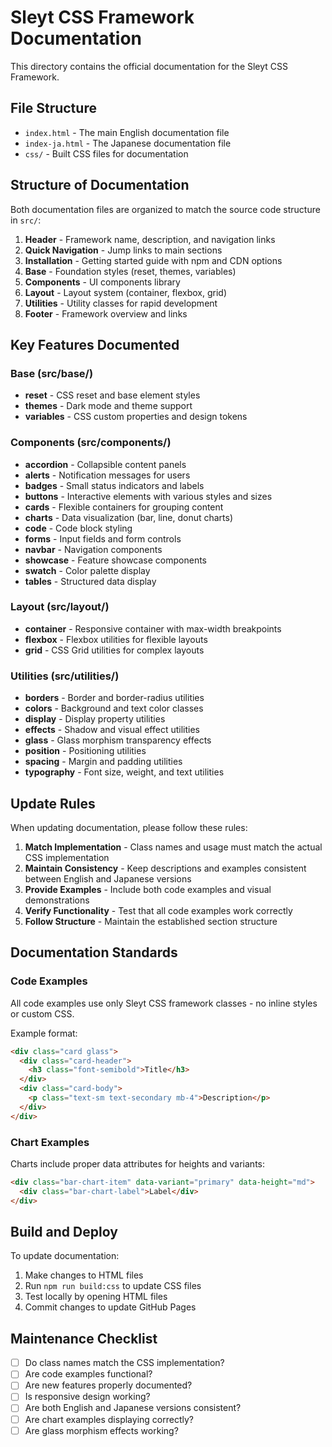 # Sleyt CSS Framework Documentation

This directory contains the official documentation for the Sleyt CSS Framework.

## File Structure

- `index.html` - The main English documentation file
- `index-ja.html` - The Japanese documentation file
- `css/` - Built CSS files for documentation

## Structure of Documentation

Both documentation files are organized to match the source code structure in `src/`:

1. **Header** - Framework name, description, and navigation links
2. **Quick Navigation** - Jump links to main sections
3. **Installation** - Getting started guide with npm and CDN options
4. **Base** - Foundation styles (reset, themes, variables)
5. **Components** - UI components library
6. **Layout** - Layout system (container, flexbox, grid)
7. **Utilities** - Utility classes for rapid development
8. **Footer** - Framework overview and links

## Key Features Documented

### Base (src/base/)
- **reset** - CSS reset and base element styles
- **themes** - Dark mode and theme support
- **variables** - CSS custom properties and design tokens

### Components (src/components/)
- **accordion** - Collapsible content panels
- **alerts** - Notification messages for users
- **badges** - Small status indicators and labels
- **buttons** - Interactive elements with various styles and sizes
- **cards** - Flexible containers for grouping content
- **charts** - Data visualization (bar, line, donut charts)
- **code** - Code block styling
- **forms** - Input fields and form controls
- **navbar** - Navigation components
- **showcase** - Feature showcase components
- **swatch** - Color palette display
- **tables** - Structured data display

### Layout (src/layout/)
- **container** - Responsive container with max-width breakpoints
- **flexbox** - Flexbox utilities for flexible layouts
- **grid** - CSS Grid utilities for complex layouts

### Utilities (src/utilities/)
- **borders** - Border and border-radius utilities
- **colors** - Background and text color classes
- **display** - Display property utilities
- **effects** - Shadow and visual effect utilities
- **glass** - Glass morphism transparency effects
- **position** - Positioning utilities
- **spacing** - Margin and padding utilities
- **typography** - Font size, weight, and text utilities

## Update Rules

When updating documentation, please follow these rules:

1. **Match Implementation** - Class names and usage must match the actual CSS implementation
2. **Maintain Consistency** - Keep descriptions and examples consistent between English and Japanese versions
3. **Provide Examples** - Include both code examples and visual demonstrations
4. **Verify Functionality** - Test that all code examples work correctly
5. **Follow Structure** - Maintain the established section structure

## Documentation Standards

### Code Examples
All code examples use only Sleyt CSS framework classes - no inline styles or custom CSS.

Example format:
```html
<div class="card glass">
  <div class="card-header">
    <h3 class="font-semibold">Title</h3>
  </div>
  <div class="card-body">
    <p class="text-sm text-secondary mb-4">Description</p>
  </div>
</div>
```

### Chart Examples
Charts include proper data attributes for heights and variants:
```html
<div class="bar-chart-item" data-variant="primary" data-height="md">
  <div class="bar-chart-label">Label</div>
</div>
```

## Build and Deploy

To update documentation:

1. Make changes to HTML files
2. Run `npm run build:css` to update CSS files
3. Test locally by opening HTML files
4. Commit changes to update GitHub Pages

## Maintenance Checklist

- [ ] Do class names match the CSS implementation?
- [ ] Are code examples functional?
- [ ] Are new features properly documented?
- [ ] Is responsive design working?
- [ ] Are both English and Japanese versions consistent?
- [ ] Are chart examples displaying correctly?
- [ ] Are glass morphism effects working?